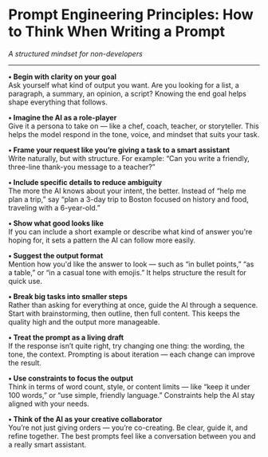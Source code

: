 # Prompt Engineering Principles: How to Think When Writing a Prompt  
_A structured mindset for non-developers_

---

**• Begin with clarity on your goal**  
Ask yourself what kind of output you want. Are you looking for a list, a paragraph, a summary, an opinion, a script? Knowing the end goal helps shape everything that follows.

**• Imagine the AI as a role-player**  
Give it a persona to take on — like a chef, coach, teacher, or storyteller. This helps the model respond in the tone, voice, and mindset that suits your task.

**• Frame your request like you’re giving a task to a smart assistant**  
Write naturally, but with structure. For example: “Can you write a friendly, three-line thank-you message to a teacher?”

**• Include specific details to reduce ambiguity**  
The more the AI knows about your intent, the better. Instead of “help me plan a trip,” say “plan a 3-day trip to Boston focused on history and food, traveling with a 6-year-old.”

**• Show what good looks like**  
If you can include a short example or describe what kind of answer you're hoping for, it sets a pattern the AI can follow more easily.

**• Suggest the output format**  
Mention how you'd like the answer to look — such as “in bullet points,” “as a table,” or “in a casual tone with emojis.” It helps structure the result for quick use.

**• Break big tasks into smaller steps**  
Rather than asking for everything at once, guide the AI through a sequence. Start with brainstorming, then outline, then full content. This keeps the quality high and the output more manageable.

**• Treat the prompt as a living draft**  
If the response isn’t quite right, try changing one thing: the wording, the tone, the context. Prompting is about iteration — each change can improve the result.

**• Use constraints to focus the output**  
Think in terms of word count, style, or content limits — like “keep it under 100 words,” or “use simple, friendly language.” Constraints help the AI stay aligned with your needs.

**• Think of the AI as your creative collaborator**  
You’re not just giving orders — you’re co-creating. Be clear, guide it, and refine together. The best prompts feel like a conversation between you and a really smart assistant.
